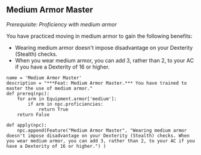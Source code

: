 ## Medium Armor Master
*Prerequisite: Proficiency with medium armor*

You have practiced moving in medium armor to gain the following benefits:

* Wearing medium armor doesn't impose disadvantage on your Dexterity (Stealth) checks.
* When you wear medium armor, you can add 3, rather than 2, to your AC if you have a Dexterity of 16 or higher.

```
name = 'Medium Armor Master'
description = "***Feat: Medium Armor Master.*** You have trained to master the use of medium armor."
def prereq(npc):
    for arm in Equipment.armor['medium']:
        if arm in npc.proficiencies:
            return True
    return False

def apply(npc):
    npc.append(Feature("Medium Armor Master", "Wearing medium armor doesn't impose disadvantage on your Dexterity (Stealth) checks. When you wear medium armor, you can add 3, rather than 2, to your AC if you have a Dexterity of 16 or higher.") )
```

